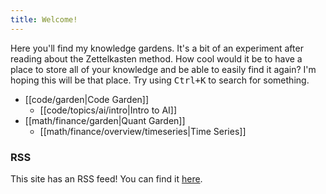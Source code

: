```yaml
---
title: Welcome!
---
```

Here you'll find my knowledge gardens. It's a bit of an experiment after reading about the Zettelkasten method. How cool would it be to have a place to store all of your knowledge and be able to easily find it again? I'm hoping this will be that place. Try using <kbd>Ctrl+K</kbd> to search for something.

- [[code/garden|Code Garden]]
  - [[code/topics/ai/intro|Intro to AI]]
- [[math/finance/garden|Quant Garden]]
  - [[math/finance/overview/timeseries|Time Series]]

### RSS

This site has an RSS feed! You can find it [here](/index.xml).
